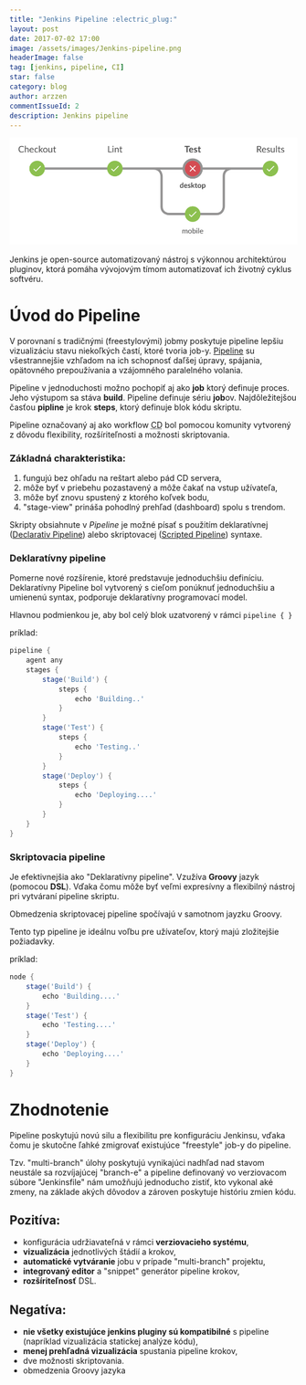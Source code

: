 ```yaml
---
title: "Jenkins Pipeline :electric_plug:"
layout: post
date: 2017-07-02 17:00
image: /assets/images/Jenkins-pipeline.png
headerImage: false
tag: [jenkins, pipeline, CI]
star: false
category: blog
author: arzzen
commentIssueId: 2
description: Jenkins pipeline
---
```


<center>
    <img alt="jenkins-pipeline" src="/assets/images/jenkinspipeline.png" />
</center>

Jenkins je open-source automatizovaný nástroj s výkonnou architektúrou pluginov, 
ktorá pomáha vývojovým tímom automatizovať ich životný cyklus softvéru. 

# Úvod do Pipeline

V porovnaní s tradičnými (freestylovými) jobmy poskytuje pipeline lepšiu 
vizualizáciu stavu niekoľkých častí, ktoré tvoria job-y. [Pipeline](https://jenkins.io/doc/book/pipeline/) su všestrannejšie 
vzhľadom na ich schopnosť daľšej úpravy, spájania, opätovného prepoužívania a vzájomného paralelného volania.

Pipeline v jednoduchosti možno pochopiť aj ako **job** ktorý definuje proces. Jeho výstupom sa stáva **build**.
Pipeline definuje sériu **job**ov. Najdôležitejšou časťou **pipline** je krok **steps**, 
ktorý definuje blok kódu skriptu. 

Pipeline označovaný aj ako workflow <abbr title="Continuous Delivery">CD</abbr> bol pomocou komunity 
vytvorený z dôvodu flexibility, rozšíriteľnosti a možnosti skriptovania.

### Základná charakteristika:

1. fungujú bez ohľadu na reštart alebo pád CD servera,
2. môže byť v priebehu pozastavený a môže čakať na vstup užívateľa,
3. môže byť znovu spustený z ktorého koľvek bodu,
4. "stage-view" prináša pohodlný prehľad (dashboard) spolu s trendom.

Skripty obsiahnute v _Pipeline_ je možné písať s použitím deklaratívnej ([Declarativ Pipeline](https://jenkins.io/doc/book/pipeline/syntax/#declarative-pipeline)) 
alebo skriptovacej ([Scripted Pipeline](https://jenkins.io/doc/book/pipeline/syntax/#scripted-pipeline)) syntaxe.


### **Deklaratívny pipeline**

Pomerne nové rozšírenie, ktoré predstavuje jednoduchšiu definíciu. 
Deklaratívny Pipeline bol vytvorený s cieľom ponúknuť jednoduchšiu a umienenú syntax, 
podporuje deklaratívny programovací model.

Hlavnou podmienkou je, aby bol celý blok uzatvorený v rámci `pipeline { }`

príklad:
```groovy
pipeline {
    agent any
    stages {
        stage('Build') {
            steps {
                echo 'Building..'
            } 
        }
        stage('Test') {
            steps {
                echo 'Testing..'
            }
        }
        stage('Deploy') {
            steps {
                echo 'Deploying....'
            } 
        }
    } 
}
``` 
### **Skriptovacia pipeline**

Je efektivnejšia ako "Deklaratívny pipeline". Vzužíva **Groovy** jazyk (pomocou **DSL**). 
Vďaka čomu môže byť veľmi expresívny a flexibilný nástroj pri vytváraní pipeline skriptu.

Obmedzenia skriptovacej pipeline spočívajú v samotnom jayzku Groovy.

Tento typ pipeline je ideálnu voľbu pre užívateľov, ktorý majú zložitejšie požiadavky.

príklad:
```groovy
node {
    stage('Build') {
        echo 'Building....'
    }
    stage('Test') {
        echo 'Testing....'
    }
    stage('Deploy') {
        echo 'Deploying....'
    }
}
```

# Zhodnotenie

Pipeline poskytujú novú silu a flexibilitu pre konfiguráciu Jenkinsu, vďaka čomu je 
skutočne ľahké zmigrovať existujúce "freestyle" job-y do pipeline.

Tzv. "multi-branch" úlohy poskytujú vynikajúci nadhľad nad stavom neustále sa rozvíjajúcej "branch-e" a 
pipeline definovaný vo verziovacom súbore "Jenkinsfile" nám umožňujú jednoducho zistiť, 
kto vykonal aké zmeny, na základe akých dôvodov a zároven poskytuje históriu zmien kódu.

## Pozitíva:

- konfigurácia udržiavateľná v rámci **verziovacieho systému**,
- **vizualizácia** jednotlivých štádií a krokov,
- **automatické vytváranie** jobu v prípade "multi-branch" projektu,
- **integrovaný editor** a "snippet" generátor pipeline krokov,
- **rozšíriteľnosť** DSL.

## Negatíva:

- **nie všetky existujúce jenkins pluginy sú kompatibilné** s pipeline (napríklad vizualizácia statickej analýze kódu),
- **menej prehľadná vizualizácia** spustania pipeline krokov,
- dve možnosti skriptovania.
- obmedzenia Groovy jazyka


